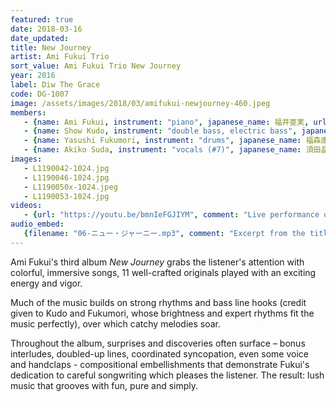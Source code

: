 ```yaml
---
featured: true
date: 2018-03-16
date_updated:
title: New Journey
artist: Ami Fukui Trio
sort_value: Ami Fukui Trio New Journey
year: 2016
label: Diw The Grace
code: DG-1007
image: /assets/images/2018/03/amifukui-newjourney-460.jpeg
members:
   - {name: Ami Fukui, instrument: "piano", japanese_name: 福井亜実, url: "https://amifukui.com/"}
   - {name: Show Kudo, instrument: "double bass, electric bass", japanese_name: 工藤精, url: "https://showgun65.exblog.jp/"}
   - {name: Yasushi Fukumori, instrument: "drums", japanese_name: 福森康, url: "https://ameblo.jp/su-shi84/"}
   - {name: Akiko Suda, instrument: "vocals (#7)", japanese_name: 須田晶子, url: "https://akikosuda.wixsite.com/akikosuda"}
images:
   - L1190042-1024.jpg
   - L1190046-1024.jpg
   - L1190050x-1024.jpeg
   - L1190053-1024.jpg
videos: 
   - {url: "https://youtu.be/bmnIeFGJIYM", comment: "Live performance of the closing track on this CD, \"Burn Red\""}
audio_embed:
   {filename: "06-ニュー・ジャーニー.mp3", comment: "Excerpt from the title track, \"New Journey\":"}
---
```

Ami Fukui's third album *New Journey* grabs the listener's attention with colorful, immersive songs, 11 well-crafted originals played with an exciting energy and vigor.

Much of the music builds on strong rhythms and bass line hooks (credit given to Kudo and Fukumori, whose brightness and expert rhythms fit the music perfectly), over which catchy melodies soar.

Throughout the album, surprises and discoveries often surface – bonus interludes, doubled-up lines, coordinated syncopation, even some voice and handclaps - compositional embellishments that demonstrate Fukui's dedication to careful songwriting which pleases the listener. The result: lush music that grooves with fun, pure and simply.